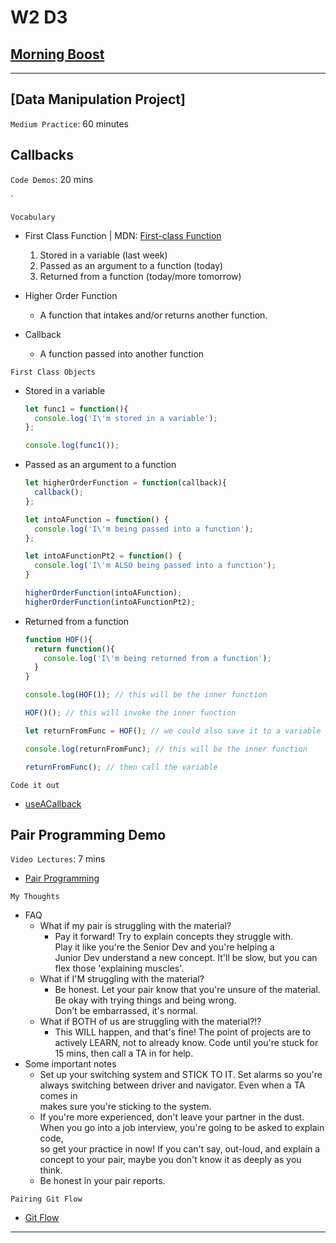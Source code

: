 # W2 D3

## [Morning Boost]

___
## [Data Manipulation Project]
`Medium Practice`: 60 minutes

## Callbacks

`Code Demos`: 20 mins

`


`Vocabulary`

- First Class Function | MDN: [First-class Function]

  1. Stored in a variable (last week)
  2. Passed as an argument to a function (today)
  3. Returned from a function (today/more tomorrow)

- Higher Order Function
  - A function that intakes and/or returns another function.

- Callback
  - A function passed into another function

`First Class Objects`

- Stored in a variable

  ```js
  let func1 = function(){
    console.log('I\'m stored in a variable');
  };

  console.log(func1());
  ```

- Passed as an argument to a function

  ```js
  let higherOrderFunction = function(callback){
    callback();
  };

  let intoAFunction = function() {
    console.log('I\'m being passed into a function');
  };

  let intoAFunctionPt2 = function() {
    console.log('I\'m ALSO being passed into a function');
  }

  higherOrderFunction(intoAFunction);
  higherOrderFunction(intoAFunctionPt2);
  ```

- Returned from a function

  ```js
  function HOF(){
    return function(){
      console.log('I\'m being returned from a function');
    }
  }

  console.log(HOF()); // this will be the inner function

  HOF()(); // this will invoke the inner function

  let returnFromFunc = HOF(); // we could also save it to a variable

  console.log(returnFromFunc); // this will be the inner function

  returnFromFunc(); // then call the variable
  ```

`Code it out`

- [useACallback]

## Pair Programming Demo

`Video Lectures`: 7 mins

- [Pair Programming]

`My Thoughts`

- FAQ
  - What if my pair is struggling with the material?
    - Pay it forward! Try to explain concepts they struggle with.\
      Play it like you're the Senior Dev and you're helping a\
      Junior Dev understand a new concept. It'll be slow, but you can\
      flex those 'explaining muscles'.
  - What if I'M struggling with the material?
    - Be honest. Let your pair know that you're unsure of the material.\
      Be okay with trying things and being wrong.\
      Don't be embarrassed, it's normal.
  - What if BOTH of us are struggling with the material?!?
    - This WILL happen, and that's fine! The point of projects are to\
      actively LEARN, not to already know. Code until you're stuck for\
      15 mins, then call a TA in for help.
- Some important notes
  - Set up your switching system and STICK TO IT. Set alarms so you're\
    always switching between driver and navigator. Even when a TA comes in\
    makes sure you're sticking to the system.
  - If you're more experienced, don't leave your partner in the dust.\
    When you go into a job interview, you're going to be asked to explain code,\
    so get your practice in now! If you can't say, out-loud, and explain a\
    concept to your pair, maybe you don't know it as deeply as you think.
  - Be honest in your pair reports.

`Pairing Git Flow`

- [Git Flow]

___

<!-- Links per cohort -->
[Morning Boost]: https://open.appacademy.io/learn/js-py---sep-2022-cohort-1-online/week-2---intro-to-javascript/wednesday-morning-boost
[Using Callback Functions 1]: https://open.appacademy.io/learn/js-py---sep-2022-cohort-1-online/week-2---intro-to-javascript/using-callback-functions-demo-1
[Using Callback Functions 2]: https://open.appacademy.io/learn/js-py---sep-2022-cohort-1-online/week-2---intro-to-javascript/using-callback-functions-demo-1
[Multiple Callbacks]: https://open.appacademy.io/learn/js-py---sep-2022-cohort-1-online/week-2---intro-to-javascript/using-callback-functions-demo-1
[My .forEach]: https://open.appacademy.io/learn/js-py---sep-2022-cohort-1-online/week-2---intro-to-javascript/my-for-each-demo
[My .map]: https://open.appacademy.io/learn/js-py---sep-2022-cohort-1-online/week-2---intro-to-javascript/my-map-demo
[My .filter]: https://open.appacademy.io/learn/js-py---sep-2022-cohort-1-online/week-2---intro-to-javascript/my-filter-demo
[My .every]: https://open.appacademy.io/learn/js-py---sep-2022-cohort-1-online/week-2---intro-to-javascript/my-every-demo
[Pair Programming]: https://open.appacademy.io/learn/js-py---sep-2022-cohort-1-online/week-2---intro-to-javascript/my-every-demo
[Data Manipulation Practice]: https://open.appacademy.io/learn/js-py---sep-2022-cohort-1-online/week-2---objects--callbacks--scope--and-closure/pojo-data-manipulation-project

<!-- Constant Links -->
[First-class Function]: https://developer.mozilla.org/en-US/docs/Glossary/First-class_Function
[useACallback]: ./code-it-out/useACallback.js
[myForEach]: ./code-it-out/myForEach.js
[myMap]: ./code-it-out/myMap.js
[myFilter]: ./code-it-out/myFilter.js
[myEvery]: ./code-it-out/myEvery.js
[Git Flow]: https://github.com/appacademy/Module-1-Resources/tree/main/additional_resources/week2/gitflow
